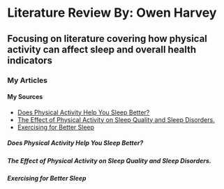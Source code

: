 # Literature Review By: Owen Harvey
## Focusing on literature covering how physical activity can affect sleep and overall health indicators

### My Articles 
#### My Sources
- [Does Physical Activity Help You Sleep Better?](https://www.sleepfoundation.org/physical-activity#:~:text=While%20acute%20physical%20activity%20can,efficiency%2C%20and%20less%20overall%20anxiety.)
- [The Effect of Physical Activity on Sleep Quality and Sleep Disorders.](https://www.ncbi.nlm.nih.gov/pmc/articles/PMC10503965/#:~:text=Scientific%20literature%20shows%20that%20adults%20who%20exercised,insomnia%2C%20daytime%20sleepiness%2C%20and%20sleep%20apnea%20[15%2C19%2C20].)
- [Exercising for Better Sleep](https://www.hopkinsmedicine.org/health/wellness-and-prevention/exercising-for-better-sleep)


##### Does Physical Activity Help You Sleep Better?

##### The Effect of Physical Activity on Sleep Quality and Sleep Disorders.

##### Exercising for Better Sleep